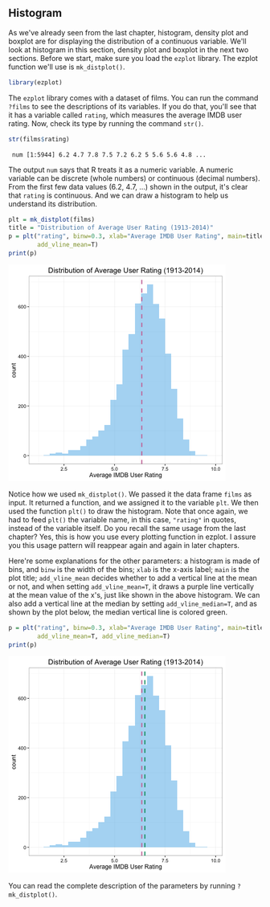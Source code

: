 ## Histogram

As we've already seen from the last chapter, histogram, density plot and boxplot are for displaying the distribution of a continuous variable. We'll look at histogram in this section, density plot and boxplot in the next two sections. Before we start, make sure you load the `ezplot` library. The ezplot function we'll use is `mk_distplot()`.

```r
library(ezplot)
```

The `ezplot` library comes with a dataset of films. You can run the command `?films` to see the descriptions of its variables. If you do that, you'll see that it has a variable called `rating`, which measures the average IMDB user rating. Now, check its type by running the command `str()`.

```r
str(films$rating)
```

```
 num [1:5944] 6.2 4.7 7.8 7.5 7.2 6.2 5 5.6 5.6 4.8 ...
```

The output `num` says that R treats it as a numeric variable. A numeric variable can be discrete (whole numbers) or continuous (decimal numbers). From the first few data values (6.2, 4.7, ...) shown in the output, it's clear that `rating` is continuous. And we can draw a histogram to help us understand its distribution.

```r
plt = mk_distplot(films)
title = "Distribution of Average User Rating (1913-2014)"
p = plt("rating", binw=0.3, xlab="Average IMDB User Rating", main=title,
        add_vline_mean=T) 
print(p)
```

![Average Ratings Distribution](images/dist_rating_p1-1.png) 

Notice how we used `mk_distplot()`. We passed it the data frame `films` as input. It returned a function, and we assigned it to the variable `plt`. We then used the function `plt()` to draw the histogram. Note that once again, we had to feed `plt()` the variable name, in this case, `"rating"` in quotes, instead of the variable itself. Do you recall the same usage from the last chapter? Yes, this is how you use every plotting function in ezplot. I assure you this usage pattern will reappear again and again in later chapters. 

Here're some explanations for the other parameters: a histogram is made of bins, and `binw` is the width of the bins; `xlab` is the x-axis label; `main` is the plot title; `add_vline_mean` decides whether to add a vertical line at the mean or not, and when setting `add_vline_mean=T`, it draws a purple line vertically at the mean value of the x's, just like shown in the above histogram. We can also add a vertical line at the median by setting `add_vline_median=T`, and as shown by the plot below, the median vertical line is colored green.

```r
p = plt("rating", binw=0.3, xlab="Average IMDB User Rating", main=title,
        add_vline_mean=T, add_vline_median=T) 
print(p)
```

![Average Ratings Distribution](images/dist_rating_p2-1.png) 

You can read the complete description of the parameters by running `?mk_distplot()`.
